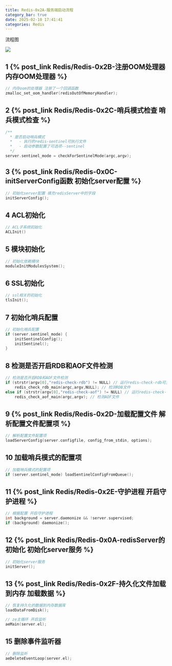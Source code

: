 ```yaml
---
title: Redis-0x2A-服务端启动流程
category_bar: true
date: 2025-02-10 17:41:41
categories: Redis
---
```


流程图

![](./image-20230414103010186.png)

## 1 {% post_link Redis/Redis-0x2B-注册OOM处理器 内存OOM处理器 %}

```c
// 内存oom的处理器 注册了一个回调函数
zmalloc_set_oom_handler(redisOutOfMemoryHandler);
```

## 2 {% post_link Redis/Redis-0x2C-哨兵模式检查 哨兵模式检查 %}

```c
/**
  * 是否启动哨兵模式
  *   - 执行的redis-sentinel可执行文件
  *   - 启动参数配置了可选项--sentinel
  */
server.sentinel_mode = checkForSentinelMode(argc,argv);
```

## 3 {% post_link Redis/Redis-0x0C-initServerConfig函数 初始化server配置 %}

```c
// 初始化server配置 填充redisServer中的字段
initServerConfig();
```

## 4 ACL初始化

```c
// ACL子系统初始化
ACLInit()
```

## 5 模块初始化

```c
// 初始化依赖模块
moduleInitModulesSystem();
```

## 6 SSL初始化

```c
// ssl相关的初始化
tlsInit();
```

## 7 初始化哨兵配置

```c
// 初始化哨兵配置
if (server.sentinel_mode) {
    initSentinelConfig();
    initSentinel();
}
```

## 8 检测是否开启RDB和AOF文件检测

```c
// 检测是否开启RDB和AOF文件检测
if (strstr(argv[0],"redis-check-rdb") != NULL) // 运行redis-check-rdb可执行文件
    redis_check_rdb_main(argc,argv,NULL); // 检测RDB文件
else if (strstr(argv[0],"redis-check-aof") != NULL) // 运行redis-check-aof可执行文件
    redis_check_aof_main(argc,argv); // 检测AOF文件
```

## 9 {% post_link Redis/Redis-0x2D-加载配置文件 解析配置文件配置项 %}

```c
// 解析配置文件配置项
loadServerConfig(server.configfile, config_from_stdin, options);
```

## 10 加载哨兵模式的配置项

```c
// 加载哨兵模式的配置项
if (server.sentinel_mode) loadSentinelConfigFromQueue();
```

## 11 {% post_link Redis/Redis-0x2E-守护进程 开启守护进程 %}

```c
// 根据配置 开启守护进程
int background = server.daemonize && !server.supervised;
if (background) daemonize();
```

## 12 {% post_link Redis/Redis-0x0A-redisServer的初始化 初始化server服务 %}

```c
// 初始化server服务
initServer();
```

## 13 {% post_link Redis/Redis-0x2F-持久化文件加载到内存 加载数据 %}

```c
// 恢复持久化的数据到内存数据库
loadDataFromDisk();
```


```c
// ze主循环 开启监听
aeMain(server.el);
```

## 15 删除事件监听器

```c
// 删除监听
aeDeleteEventLoop(server.el);
```